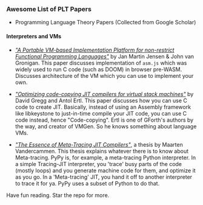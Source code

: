 ### Awesome List of PLT Papers

* Programming Language Theory Papers (Collected from Google Scholar)

#### Interpreters and VMs


+ [_"A Portable VM-based Implementation Platform for non-restrict Functional Programming Languages"_](https://github.com/Chubek/AwesomePLTPapers/blob/main/essence-of-meta-tracing.pdf) by Jan Martin Jensen & John van Gronigan. This paper discusses implementation of `asm.js` which was widely used to run C code (such as DOOM) in browser pre-WASM. Discusses architecture of the VM which you can use to implement your own.

+ [_"Optimizing code-copying JIT compilers for virtual stack machines"_](https://github.com/Chubek/AwesomePLTPapers/blob/main/opt-code-copying-jit-vm.pdf) by David Gregg and Antol Ertl. This paper discusses how you can use C code to create JIT. Basically, instead of using an Assembly framework like libkeystone to just-in-time compile your JIT code, you can use C code instead, hence "Code-copying". Ertl is one of GForth's authors by the way, and creator of VMGen. So he knows something about language VMs.

+ [_"The Essence of Meta-Tracing JIT Compilers"_](https://github.com/Chubek/AwesomePLTPapers/blob/main/essence-of-meta-tracing.pdf), a thesis by Maarten Vandercammen. This thesis explains whatever there is to know about Meta-tracing. PyPy is, for example, a meta-tracing Python interpreter. In a simple Tracing-JIT interpreter, you 'trace' busy parts of the code (mostly loops) and you generate machine code for them, and optimize it as you go. In a 'Meta-tracing' JIT, you hand it off to another interpreter to trace it for ya. PyPy uses a subset of Python to do that.

Have fun reading. Star the repo for more.

